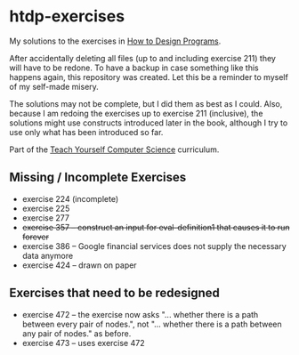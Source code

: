 # htdp-exercises
My solutions to the exercises in [How to Design Programs](https://htdp.org/).

After accidentally deleting all files (up to and including exercise 211) they
will have to be redone. To have a backup in case something like this happens 
again, this repository was created. Let this be a reminder to myself of my 
self-made misery.

The solutions may not be complete, but I did them as best as I could. Also,
because I am redoing the exercises up to exercise 211 (inclusive), the solutions
might use constructs introduced later in the book, although I try to use only
what has been introduced so far.

Part of the [Teach Yourself Computer Science](https://teachyourselfcs.com/) 
curriculum.

## Missing / Incomplete Exercises
* exercise 224 (incomplete)
* exercise 225
* exercise 277
* ~~exercise 357 – construct an input for eval-definition1 that causes it to run forever~~
* exercise 386 – Google financial services does not supply the necessary data anymore
* exercise 424 – drawn on paper

## Exercises that need to be redesigned
* exercise 472 – the exercise now asks "... whether there is a path between every pair of nodes.",
                 not "... whether there is a path between any pair of nodes." as before.
* exercise 473 – uses exercise 472

